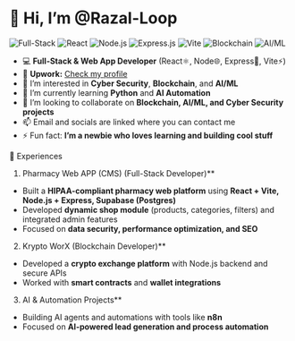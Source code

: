 # 👋 Hi, I’m @Razal-Loop  

![Full-Stack](https://img.shields.io/badge/Full--Stack-Developer-blue?style=flat-square) 
![React](https://img.shields.io/badge/React-⚛️-blue?style=flat-square) 
![Node.js](https://img.shields.io/badge/Node.js-🌐-green?style=flat-square) 
![Express.js](https://img.shields.io/badge/Express-🚀-black?style=flat-square) 
![Vite](https://img.shields.io/badge/Vite-⚡-purple?style=flat-square) 
![Blockchain](https://img.shields.io/badge/Blockchain-🔗-gray?style=flat-square) 
![AI/ML](https://img.shields.io/badge/AI%2FML-🤖-yellow?style=flat-square)

- 💻 **Full-Stack & Web App Developer** (React⚛️, Node🌐, Express🚀, Vite⚡)  
- 🔗 **Upwork:** [Check my profile](https://www.upwork.com/freelancers/~01be37a636d42a689e?mp_source=share)  
- 👀 I’m interested in **Cyber Security**, **Blockchain**, and **AI/ML**  
- 🌱 I’m currently learning **Python** and **AI Automation**  
- 💞️ I’m looking to collaborate on **Blockchain, AI/ML, and Cyber Security projects**  
- 📫 Email and socials are linked where you can contact me  
- ⚡ Fun fact: **I’m a newbie who loves learning and building cool stuff**  

💼 Experiences  

1. Pharmacy Web APP (CMS) (Full-Stack Developer)**  
- Built a **HIPAA-compliant pharmacy web platform** using **React + Vite, Node.js + Express, Supabase (Postgres)**  
- Developed **dynamic shop module** (products, categories, filters) and integrated admin features  
- Focused on **data security, performance optimization, and SEO**  

2. Krypto WorX (Blockchain Developer)**  
- Developed a **crypto exchange platform** with Node.js backend and secure APIs  
- Worked with **smart contracts** and **wallet integrations**  

3. AI & Automation Projects**  
- Building AI agents and automations with tools like **n8n**  
- Focused on **AI-powered lead generation and process automation**  
